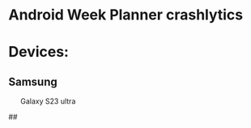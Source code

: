 # Android Week Planner crashlytics

# Devices:
## Samsung
<ul>Galaxy S23 ultra</ul>
<ul></ul>
<ul></ul>
<ul></ul>
<ul></ul>
## 
